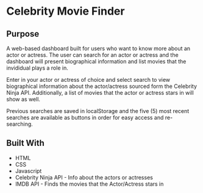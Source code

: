 # Celebrity Movie Finder

## Purpose
A web-based dashboard built for users who want to know more about an actor or actress. The user can search for an actor or actress and the dashboard will present biographical information and list movies that the invididual plays a role in.

Enter in your actor or actress of choice and select search to view biographical information about the actor/actress sourced form the Celebrity Ninja API. Additionally, a list of movies that the actor or actress stars in will show as well. 

Previous searches are saved in localStorage and the five (5) most recent searches are available as buttons in order for easy access and re-searching.

## Built With
* HTML
* CSS
* Javascript
* Celebrity Ninja API - Info about the actors or actresses
* IMDB API - Finds the movies that the Actor/Actress stars in

